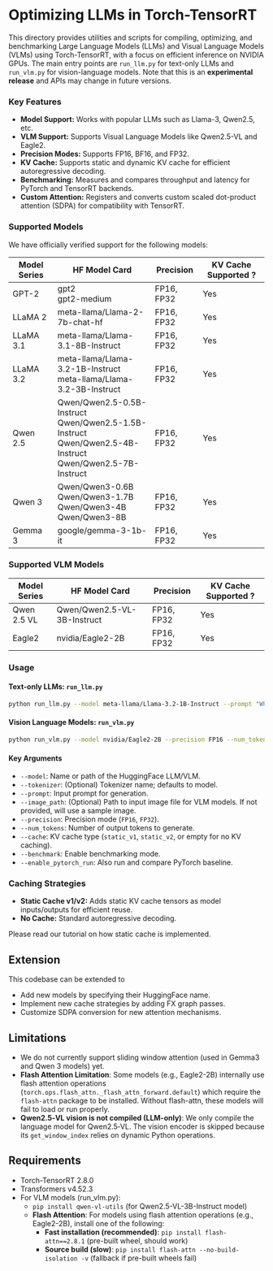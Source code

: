 # Optimizing LLMs in Torch-TensorRT

This directory provides utilities and scripts for compiling, optimizing, and benchmarking Large Language Models (LLMs) and Visual Language Models (VLMs) using Torch-TensorRT, with a focus on efficient inference on NVIDIA GPUs. The main entry points are `run_llm.py` for text-only LLMs and `run_vlm.py` for vision-language models. Note that this is an **experimental release** and APIs may change in future versions.

### Key Features

- **Model Support:** Works with popular LLMs such as Llama-3, Qwen2.5, etc.
- **VLM Support:** Supports Visual Language Models like Qwen2.5-VL and Eagle2.
- **Precision Modes:** Supports FP16, BF16, and FP32.
- **KV Cache:** Supports static and dynamic KV cache for efficient autoregressive decoding.
- **Benchmarking:** Measures and compares throughput and latency for PyTorch and TensorRT backends.
- **Custom Attention:** Registers and converts custom scaled dot-product attention (SDPA) for compatibility with TensorRT.


### Supported Models

We have officially verified support for the following models:

| Model Series | HF Model Card | Precision | KV Cache Supported ? |
|--------------|---------------|-----------|-------------------|
| GPT-2 | gpt2<br>gpt2-medium | FP16, FP32 | Yes |
| LLaMA 2 | meta-llama/Llama-2-7b-chat-hf | FP16, FP32 | Yes |
| LLaMA 3.1 | meta-llama/Llama-3.1-8B-Instruct | FP16, FP32 | Yes |
| LLaMA 3.2 | meta-llama/Llama-3.2-1B-Instruct<br>meta-llama/Llama-3.2-3B-Instruct | FP16, FP32 | Yes |
| Qwen 2.5 | Qwen/Qwen2.5-0.5B-Instruct<br>Qwen/Qwen2.5-1.5B-Instruct<br>Qwen/Qwen2.5-4B-Instruct<br>Qwen/Qwen2.5-7B-Instruct | FP16, FP32 | Yes |
| Qwen 3 | Qwen/Qwen3-0.6B<br>Qwen/Qwen3-1.7B<br>Qwen/Qwen3-4B<br>Qwen/Qwen3-8B | FP16, FP32 | Yes |
| Gemma 3 | google/gemma-3-1b-it | FP16, FP32 | Yes |

### Supported VLM Models

| Model Series | HF Model Card | Precision | KV Cache Supported ? |
|--------------|---------------|-----------|-------------------|
| Qwen 2.5 VL | Qwen/Qwen2.5-VL-3B-Instruct | FP16, FP32 | Yes |
| Eagle2 | nvidia/Eagle2-2B | FP16, FP32 | Yes |

### Usage

#### Text-only LLMs: `run_llm.py`

```bash
python run_llm.py --model meta-llama/Llama-3.2-1B-Instruct --prompt "What is parallel programming?" --precision FP16 --num_tokens 128 --cache static_v2 --benchmark
```

#### Vision Language Models: `run_vlm.py`

```bash
python run_vlm.py --model nvidia/Eagle2-2B --precision FP16 --num_tokens 128 --cache static_v1 --enable_pytorch_run --benchmark
```

#### Key Arguments

- `--model`: Name or path of the HuggingFace LLM/VLM.
- `--tokenizer`: (Optional) Tokenizer name; defaults to model.
- `--prompt`: Input prompt for generation.
- `--image_path`: (Optional) Path to input image file for VLM models. If not provided, will use a sample image.
- `--precision`: Precision mode (`FP16`, `FP32`).
- `--num_tokens`: Number of output tokens to generate.
- `--cache`: KV cache type (`static_v1`, `static_v2`, or empty for no KV caching).
- `--benchmark`: Enable benchmarking mode.
- `--enable_pytorch_run`: Also run and compare PyTorch baseline.

### Caching Strategies

- **Static Cache v1/v2:** Adds static KV cache tensors as model inputs/outputs for efficient reuse.
- **No Cache:** Standard autoregressive decoding.

Please read our tutorial on how static cache is implemented.

## Extension

This codebase can be extended to
- Add new models by specifying their HuggingFace name.
- Implement new cache strategies by adding FX graph passes.
- Customize SDPA conversion for new attention mechanisms.

## Limitations
- We do not currently support sliding window attention (used in Gemma3 and Qwen 3 models) yet.
- **Flash Attention Limitation**: Some models (e.g., Eagle2-2B) internally use flash attention operations (`torch.ops.flash_attn._flash_attn_forward.default`) which require the `flash-attn` package to be installed. Without flash-attn, these models will fail to load or run properly.
- **Qwen2.5‑VL vision is not compiled (LLM-only)**: We only compile the language model for Qwen2.5‑VL. The vision encoder is skipped because its `get_window_index` relies on dynamic Python operations.

## Requirements

- Torch-TensorRT 2.8.0
- Transformers v4.52.3
- For VLM models (run_vlm.py):
  - `pip install qwen-vl-utils` (for Qwen2.5-VL-3B-Instruct model)
  - **Flash Attention**: For models using flash attention operations (e.g., Eagle2-2B), install one of the following:
    - **Fast installation (recommended)**: `pip install flash-attn==2.8.1` (pre-built wheel, should work)
    - **Source build (slow)**: `pip install flash-attn --no-build-isolation -v` (fallback if pre-built wheels fail)